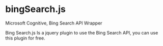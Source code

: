 # bingSearch.js
Microsoft Cognitive, Bing Search API Wrapper

Bing Search.js Is a jquery plugin to use the Bing Search API, you can use this plugin for free.
